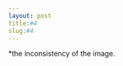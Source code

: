 ```yaml
---
layout: post
title:#4
slug:#4
---
```


<p class="description" style="text-align: justify;">
*the inconsistency of the image.
